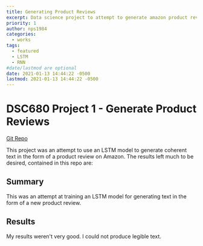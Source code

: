 ```yaml
---
title: Generating Product Reviews
excerpt: Data science project to attempt to generate amazon product reviews
priority: 1
author: nps1984
categories:
  - works
tags:
  - featured
  - LSTM
  - RNN
#date/lastmod are optional
date: 2021-01-13 14:44:22 -0500
lastmod: 2021-01-13 14:44:22 -0500
---
```


# DSC680 Project 1 - Generate Product Reviews
[Git Repo](https://github.com/nps1984/DSC680/tree/main/generate-product-reviews)

This project was an attempt to use an LSTM model to generate coherent text in the form of a product review on Amazon. The results left much to be desired, contained in this repo are:

## Summary
This was an attempt at training an LSTM model for generating text in the form of a new product review.

## Results
My results weren't very good. I could not produce legible text.
 


